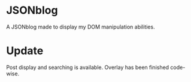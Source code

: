 # JSONblog
A JSONblog made to display my DOM manipulation abilities.

# Update
Post display and searching is available. Overlay has been finished code-wise.

